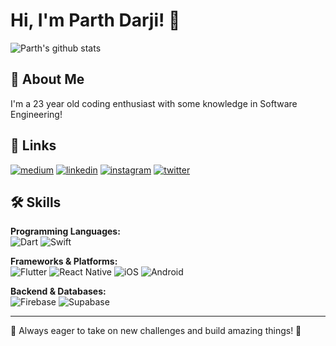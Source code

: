 # Hi, I'm Parth Darji! 👋

![Parth's github stats](https://github-readme-stats.vercel.app/api?username=parth-darji&show_icons=true&theme=react)

## 🚀 About Me
I'm a 23 year old coding enthusiast with some knowledge in Software Engineering!


## 🔗 Links
[![medium](https://img.shields.io/badge/medium-fff?style=for-the-badge&logo=medium&logoColor=black)](https://parthpdarji.medium.com)
[![linkedin](https://img.shields.io/badge/linkedin-0A66C2?style=for-the-badge&logo=linkedin&logoColor=white)](https://www.linkedin.com/in/parth-darji/)
[![instagram](https://img.shields.io/badge/instagram-1DA1F2?style=for-the-badge&logo=instagram&logoColor=white)](http://instagram.com/iparthdarji/)
[![twitter](https://img.shields.io/badge/twitter-fff?style=for-the-badge&logo=twitter&logoColor=black)](https://twitter.com/MrParthDarji)


## 🛠 Skills  
**Programming Languages:**  
![Dart](https://img.shields.io/badge/Dart-%230175C2.svg?style=for-the-badge&logo=dart&logoColor=white) ![Swift](https://img.shields.io/badge/Swift-%23FA7343.svg?style=for-the-badge&logo=swift&logoColor=white)  

**Frameworks & Platforms:**  
![Flutter](https://img.shields.io/badge/Flutter-%2302569B.svg?style=for-the-badge&logo=flutter&logoColor=white) ![React Native](https://img.shields.io/badge/React%20Native-%2361DAFB.svg?style=for-the-badge&logo=react&logoColor=black) ![iOS](https://img.shields.io/badge/iOS-%23000000.svg?style=for-the-badge&logo=apple&logoColor=white) ![Android](https://img.shields.io/badge/Android-%233DDC84.svg?style=for-the-badge&logo=android&logoColor=white)

**Backend & Databases:**  
![Firebase](https://img.shields.io/badge/Firebase-%23FFCA28.svg?style=for-the-badge&logo=firebase&logoColor=black) ![Supabase](https://img.shields.io/badge/Supabase-%2311A97B.svg?style=for-the-badge&logo=supabase&logoColor=white)

---

🎯 Always eager to take on new challenges and build amazing things! 🚀
